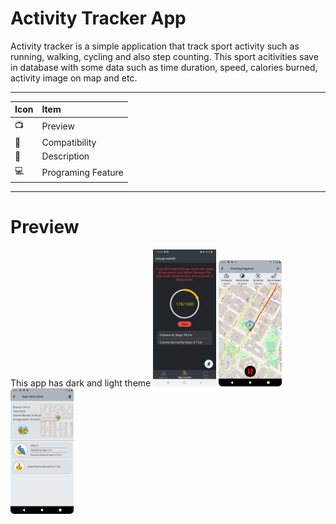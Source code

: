 # Activity Tracker App
Activity tracker is a simple application that track sport activity such as running, walking, cycling and also step counting. This sport acitivities save in database
with some data such as time duration, speed, calories burned, activity image on map and etc.  

--------------------------------------------------------------------------------------------------------------------------------------------------------------
|    Icon    |      Item    |
| :-------- | :------- |
|    📺    |      Preview    |
|     📱    |    Compatibility |
|    📣    |    Description |
|    💻    |  Programing Feature |
--------------------------------------------------------------------------------------------------------------------------------------------------------------
# Preview 
This app has dark and light theme
<img src="https://github.com/Mak7293/ActivityTrackerApp/blob/master/screenshots/Screenshot_20230106-223456_RunningTracker.jpg" width=20% height=20%>
<img src="https://github.com/Mak7293/ActivityTrackerApp/blob/master/screenshots/Screenshot_20230106_223129.png" width=20% height=20%>
<img src="https://github.com/Mak7293/ActivityTrackerApp/blob/master/screenshots/Screenshot_20230106_224129.png" width=20% height=20%>
